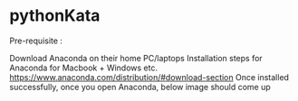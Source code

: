 # pythonKata


Pre-requisite :

Download Anaconda on their home PC/laptops 
Installation steps for Anaconda for Macbook + Windows etc. https://www.anaconda.com/distribution/#download-section
Once installed successfully, once you open Anaconda,  below image should come up 

